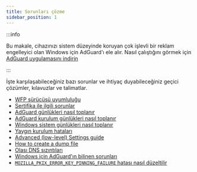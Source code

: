 ```yaml
---
title: Sorunları çözme
sidebar_position: 1
---
```


:::info

Bu makale, cihazınızı sistem düzeyinde koruyan çok işlevli bir reklam engelleyici olan Windows için AdGuard'ı ele alır. Nasıl çalıştığını görmek için [AdGuard uygulamasını indirin](https://agrd.io/download-kb-adblock)

:::

İşte karşılaşabileceğiniz bazı sorunlar ve ihtiyaç duyabileceğiniz geçici çözümler, kılavuzlar ve talimatlar.

- [WFP sürücüsü uyumluluğu](/adguard-for-windows/solving-problems/wfp-driver/)
- [Sertifika ile ilgili sorunlar](/adguard-for-windows/solving-problems/connection-not-trusted/)
- [AdGuard günlükleri nasıl toplanır](/adguard-for-windows/solving-problems/adguard-logs/)
- [AdGuard kurulum günlükleri nasıl toplanır](/adguard-for-windows/solving-problems/installation-logs/)
- [Windows sistem günlükleri nasıl toplanır](/adguard-for-windows/solving-problems/system-logs/)
- [Yaygın kurulum hataları](/adguard-for-windows/solving-problems/common-installer-errors/)
- [Advanced (low-level) Settings guide](/adguard-for-windows/solving-problems/low-level-settings/)
- [How to create a dump file](/adguard-for-windows/solving-problems/dump-file/)
- [Olası DNS sızıntıları](/adguard-for-windows/solving-problems/dns-leaks/)
- [Windows için AdGuard'ın bilinen sorunları](/adguard-for-windows/solving-problems/known-issues/)
- [`MOZILLA_PKIX_ERROR_KEY_PINNING_FAILURE` hatası nasıl düzeltilir](/adguard-for-windows/solving-problems/mozilla-error/)
